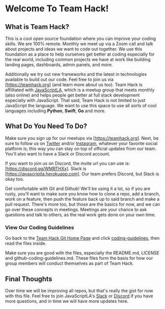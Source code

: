 # Welcome To Team Hack!

## What is Team Hack? 

This is a cool open source foundation where you can improve your coding skills.  We are 100% remote.  Monthly we meet up via a Zoom call and talk about projects and ideas we want to code out together.  We use this foundation as a place to help ourselves get better at coding especially for the real world, including common projects we have at work like building landing pages, dashboards, admin panels, and more.   

Additionally we try out new frameworks and the latest in technologies available to build out our code.  Feel free to join us via [https://teamhack.org] (and learn more about us too).  Team Hack is affilliated with [JavaScriptLA](https://javascriptla.net), which is a meetup group that meets monthly (also online) and helps people get better at full stack development especially with JavaScript.  That said, Team Hack is not limited to just JavaScript the language.   We want to use this space to use all sorts of cool languages including __Python__, __Swift__, __Go__ and more.   

## What Do You Need To Do?

Make sure you sign up for our meetups via [https://teamhack.org].  Next, be sure to follow us on [Twitter](https://twitter.com/teamhackonline) and/or [Instagram](https://instagram.com/teamhackorg), whatever your favorite social platform is; this way you can stay on top of official updates from our team.   You'll also want to have a Slack or Discord account. 

If you want to join us on Discord, the invite url you can use is: [https://discord.gg/WMBTHXx].  Slack is [https://javascriptla.herokuapp.com].  Our team prefers Discord, but Slack is okay too.  

Get comfortable with Git and Github! We'll be using it a lot, so if you are rusty, you'll want to make sure you know how to clone a repo, add a branch, work on a feature, then push the feature back up to said branch and make a pull request.  There's more too, but those are the basics for now, and we can go over these concepts in meetings.  Meetings are your chance to ask questions and talk to others, as the real work gets done on your own time. 

### View Our Coding Guidelines

Go back to the [Team Hack Git Home Page](https://github.com/team-hack) and click [coding-guidelines](https://github.com/team-hack/coding-guidelines), then read the files inside.  

Make sure you are good with the files, especially the README.md, LICENSE and github-coding-guidelines.md.  These files form the basis for how our group members will conduct themselves as part of Team Hack.

## Final Thoughts

Over time we will be improving all repos, but that's really the gist for now with this file.  Feel free to join JavaScriptLA's [Slack](https://javascriptla.herokuapp.com) or [Discord](https://discord.gg/WMBTHXx) if you have more questions, and in time we will have more updates here.
